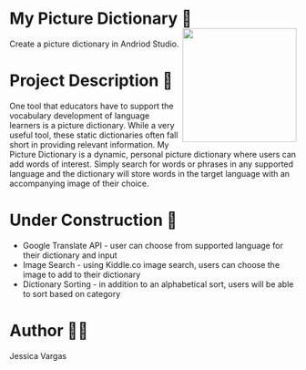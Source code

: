 # My Picture Dictionary :book: <img src="https://github.com/javar10/My_Picture_Dictionary/assets/139159958/6452cfa5-b37c-45fc-bf33-6dc3ac898591" align="right" width="200">
Create a picture dictionary in Andriod Studio. 

# Project Description :pencil:
One tool that educators have to support the vocabulary development of language learners is a picture dictionary. 
While a very useful tool, these static dictionaries often fall short in providing relevant information. My Picture Dictionary is
a dynamic, personal picture dictionary where users can add words of interest. Simply search for words or phrases in any supported language 
and the dictionary will store words in the target language with an accompanying image of their choice. 

# Under Construction :construction: 
<ul>
  <li>
    Google Translate API - user can choose from supported language for their dictionary and input
  </li>
  <li>
    Image Search - using Kiddle.co image search, users can choose the image to add to their dictionary
  </li>
  <li>
    Dictionary Sorting - in addition to an alphabetical sort, users will be able to sort based on category
  </li>
</ul>

# Author :woman_technologist:
Jessica Vargas
